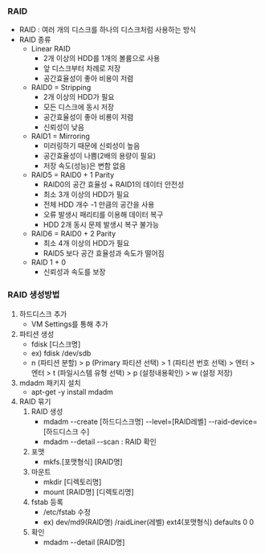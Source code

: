 ### RAID

* RAID : 여러 개의 디스크를 하나의 디스크처럼 사용하는 방식
* RAID 종류
  * Linear RAID
    * 2개 이상의 HDD를 1개의 볼륨으로 사용
    * 앞 디스크부터 차례로 저장
    * 공간효율성이 좋아 비용이 저렴
  * RAID0 = Stripping
    * 2개 이상의 HDD가 필요
    * 모든 디스크에 동시 저장
    * 공간효율성이 좋아 비룡이 저렴
    * 신뢰성이 낮음
  * RAID1 = Mirroring
    * 미러링하기 때문에 신뢰성이 높음
    * 공간효율성이 나쁨(2배의 용량이 필요)
    * 저장 속도(성능)은 변함 없음
  * RAID5 = RAID0 + 1 Parity
    * RAID0의 공간 효율성 + RAID1의 데이터 안전성
    * 최소 3개 이상의 HDD가 필요
    * 전체 HDD 개수 -1 만큼의 공간을 사용
    * 오류 발생시 패리티를 이용해 데이터 복구
    * HDD 2개 동시 문제 발생시 복구 불가능
  * RAID6 = RAID0 + 2 Parity
    * 최소 4개 이상의 HDD가 필요
    * RAID5 보다 공간 효율성과 속도가 떨어짐
  * RAID 1 + 0
    * 신뢰성과 속도를 보장



### RAID 생성방법

1. 하드디스크 추가
   * VM Settings를 통해 추가
2. 파티션 생성
   * fdisk [디스크명]
   * ex) fdisk /dev/sdb
   * n (파티션 분할) > p (Primary 파티션 선택) > 1 (파티션 번호 선택) > 엔터 > 엔터 > t (파일시스템 유형 선택) > p (설정내용확인) > w (설정 저장)
3. mdadm 패키지 설치
   * apt-get -y install mdadm
4. RAID 묶기
   1. RAID 생성
      * mdadm --create [하드디스크명] --level=[RAID레벨] --raid-device=[하드디스크 수]
      * mdadm --detail --scan : RAID 확인
   2. 포맷
      * mkfs.[포맷형식] [RAID명]
   3. 마운트
      * mkdir [디렉토리명]
      * mount [RAID명] [디렉토리명]
   4. fstab 등록
      * /etc/fstab 수정
      * ex) dev/md9(RAID명) /raidLiner(레벨) ext4(포맷형식) defaults 0 0
   5. 확인
      * mdadm --detail [RAID명]